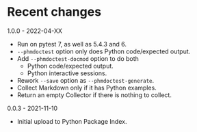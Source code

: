 # Recent changes

1.0.0 - 2022-04-XX
- Run on pytest 7, as well as 5.4.3 and 6.
- `--phmdoctest` option only does Python code/expected output.
- Add `--phmdoctest-docmod` option to do both
  - Python code/expected output.
  - Python interactive sessions.
- Rework `--save` option as `--phmdoctest-generate`.
- Collect Markdown only if it has Python examples.
- Return an empty Collector if there is nothing to collect.


0.0.3 - 2021-11-10

- Initial upload to Python Package Index.
